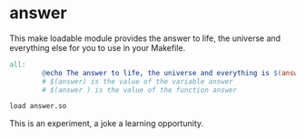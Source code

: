 answer
======

This make loadable module provides the answer to life, the universe and everything else for you to use in your Makefile.


```Makefile
all:
        @echo The answer to life, the universe and everything is $(answer ) #  notice the space after
        # $(answer) is the value of the variable answer
        # $(answer ) is the value of the function answer

load answer.so
```

This is an experiment, a joke a learning opportunity.
